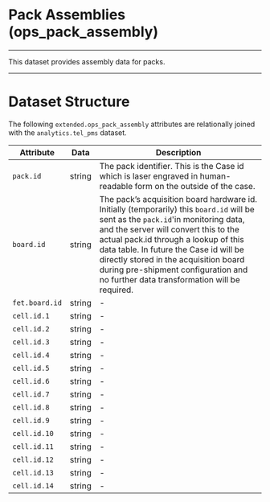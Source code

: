 # Pack Assemblies (ops_pack_assembly)
---

This dataset provides assembly data for packs.

---

# Dataset Structure 

The following `extended.ops_pack_assembly` attributes are relationally joined with the `analytics.tel_pms` dataset. 

Attribute       | Data      | Description
---             | ---       | ---
`pack.id`       | string    | The pack identifier. This is the Case id which is laser engraved in human-readable form on the outside of the case.
`board.id`      | string    | The pack’s acquisition board hardware id. Initially (temporarily) this `board.id` will be sent as the `pack.id`'in monitoring data, and the server will convert this to the actual pack.id through a lookup of this data table. In future the Case id will be directly stored in the acquisition board during pre-shipment configuration and no further data transformation will be required.
`fet.board.id`  | string    | -
`cell.id.1`     | string    | -
`cell.id.2`     | string    | -
`cell.id.3`     | string    | -
`cell.id.4`     | string    | -
`cell.id.5`     | string    | -
`cell.id.6`     | string    | -
`cell.id.7`     | string    | -
`cell.id.8`     | string    | -
`cell.id.9`     | string    | -
`cell.id.10`    | string    | -
`cell.id.11`    | string    | -
`cell.id.12`    | string    | -
`cell.id.13`    | string    | -
`cell.id.14`    | string    | -


```

